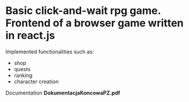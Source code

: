 # Basic click-and-wait rpg game. Frontend of a browser game written in react.js
Implemented functionalities such as: 
- shop
- quests
- ranking
- character creation


Documentation **DokumentacjaKoncowaPZ.pdf**
